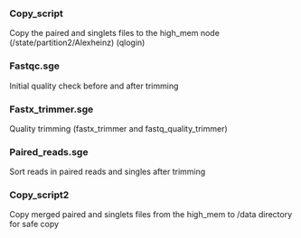 ### Copy_script
Copy the paired and singlets files to the high_mem node (/state/partition2/Alexheinz) (qlogin)

### Fastqc.sge
Initial quality check before and after trimming

### Fastx_trimmer.sge
Quality trimming (fastx_trimmer and fastq_quality_trimmer)

### Paired_reads.sge
Sort reads in paired reads and singles after trimming

### Copy_script2
Copy merged paired and singlets files from the high_mem to /data directory for safe copy

